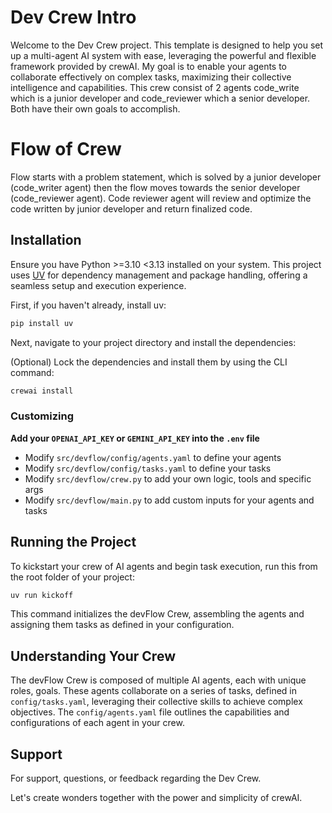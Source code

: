 # Dev Crew Intro

Welcome to the Dev Crew project. This template is designed to help you set up a multi-agent AI system with ease, leveraging the powerful and flexible framework provided by crewAI. My goal is to enable your agents to collaborate effectively on complex tasks, maximizing their collective intelligence and capabilities. This crew consist of 2 agents code_write which is a junior developer and code_reviewer which a senior developer. Both have their own goals to accomplish.

# Flow of Crew
Flow starts with a problem statement, which is solved by a junior developer (code_writer agent) then the flow moves towards the senior developer (code_reviewer agent). Code reviewer agent will review and optimize the code written by junior developer and return finalized code.

## Installation

Ensure you have Python >=3.10 <3.13 installed on your system. This project uses [UV](https://docs.astral.sh/uv/) for dependency management and package handling, offering a seamless setup and execution experience.

First, if you haven't already, install uv:

```bash
pip install uv
```

Next, navigate to your project directory and install the dependencies:

(Optional) Lock the dependencies and install them by using the CLI command:
```bash
crewai install
```

### Customizing

**Add your `OPENAI_API_KEY` or `GEMINI_API_KEY` into the `.env` file**

- Modify `src/devflow/config/agents.yaml` to define your agents
- Modify `src/devflow/config/tasks.yaml` to define your tasks
- Modify `src/devflow/crew.py` to add your own logic, tools and specific args
- Modify `src/devflow/main.py` to add custom inputs for your agents and tasks

## Running the Project

To kickstart your crew of AI agents and begin task execution, run this from the root folder of your project:

```bash
uv run kickoff
```

This command initializes the devFlow Crew, assembling the agents and assigning them tasks as defined in your configuration.

## Understanding Your Crew

The devFlow Crew is composed of multiple AI agents, each with unique roles, goals. These agents collaborate on a series of tasks, defined in `config/tasks.yaml`, leveraging their collective skills to achieve complex objectives. The `config/agents.yaml` file outlines the capabilities and configurations of each agent in your crew.

## Support

For support, questions, or feedback regarding the Dev Crew.

Let's create wonders together with the power and simplicity of crewAI.
